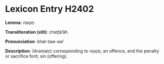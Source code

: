 # Lexicon Entry H2402

**Lemma**: חַטָּאָה

**Transliteration (xlit)**: chaṭṭâʼâh

**Pronunciation**: khat-taw-aw'

**Description**:
(Aramaic) corresponding to חֲטָאָה; an offence, and the penalty or sacrifice forit; sin (offering).

